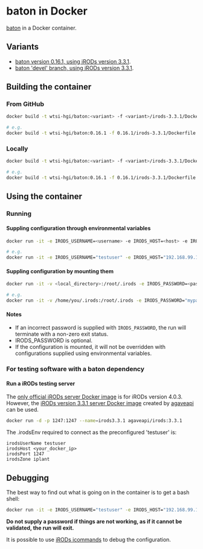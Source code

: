 # baton in Docker
[baton](https://github.com/wtsi-npg/baton) in a Docker container.

## Variants
- [baton version 0.16.1, using iRODs version 3.3.1](https://github.com/wtsi-hgi/docker-baton/tree/master/0.16.1/irods-3.3.1).
- [baton 'devel' branch, using iRODs version 3.3.1](https://github.com/wtsi-hgi/docker-baton/tree/master/devel/irods-3.3.1).


## Building the container
### From GitHub
```bash
docker build -t wtsi-hgi/baton:<variant> -f <variant>/irods-3.3.1/Dockerfile github.com/wtsi-hgi/docker-baton.git

# e.g.
docker build -t wtsi-hgi/baton:0.16.1 -f 0.16.1/irods-3.3.1/Dockerfile github.com/wtsi-hgi/docker-baton.git
```

### Locally
```bash
docker build -t wtsi-hgi/baton:<variant> -f <variant>/irods-3.3.1/Dockerfile .

# e.g.
docker build -t wtsi-hgi/baton:0.16.1 -f 0.16.1/irods-3.3.1/Dockerfile .
```


## Using the container
### Running
#### Suppling configuration through environmental variables
```bash
docker run -it -e IRODS_USERNAME=<username> -e IRODS_HOST=<host> -e IRODS_PORT=<port> -e IRODS_ZONE=<zone> -e IRODS_PASSWORD=<password> wtsi-hgi/baton:<variant> <baton_command>

# e.g.
docker run -it -e IRODS_USERNAME="testuser" -e IRODS_HOST="192.168.99.100" -e IRODS_PORT=1247 -e IRODS_ZONE="myzone" -e IRODS_PASSWORD="mypassword" wtsi-hgi/baton:0.16.1 baton-get
```

#### Suppling configuration by mounting them
```bash
docker run -it -v <local_directory>:/root/.irods -e IRODS_PASSWORD=<password> wtsi-hgi/baton <baton_command>

# e.g.
docker run -it -v /home/you/.irods:/root/.irods -e IRODS_PASSWORD="mypassword" wtsi-hgi/baton baton-get
```

#### Notes
- If an incorrect password is supplied with `IRODS_PASSWORD`, the run will terminate with a non-zero exit status.
- IRODS_PASSWORD is optional.
- If the configuration is mounted, it will not be overridden with configurations supplied using environmental variables.

### For testing software with a baton dependency
#### Run a iRODs testing server
The [only official iRODs server Docker image](https://hub.docker.com/r/irods/icat/) is for iRODs version 4.0.3. However, the [iRODs version 3.3.1 server Docker image](https://hub.docker.com/r/agaveapi/irods/) created by [agaveapi](https://hub.docker.com/u/agaveapi/) can be used.
```bash
docker run -d -p 1247:1247 --name=irods3.3.1 agaveapi/irods:3.3.1
```
The .irodsEnv required to connect as the preconfigured 'testuser' is:
```
irodsUserName testuser
irodsHost <your_docker_ip>
irodsPort 1247
irodsZone iplant
```

## Debugging
The best way to find out what is going on in the container is to get a bash shell:
```bash
docker run -it -e IRODS_USERNAME="testuser" -e IRODS_HOST="192.168.99.100" -e IRODS_PORT=1247 -e IRODS_ZONE="iplant" wtsi-hgi/baton bash
```
**Do not supply a password if things are not working, as if it cannot be validated, the run will exit.**

It is possible to use [iRODs icommands](https://docs.irods.org/master/icommands/user/) to debug the configuration.

